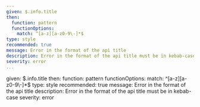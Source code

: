---
given: $.info.title
then:
  function: pattern
  functionOptions:
    match: ^[a-z][a-z0-9\-]*$
type: style
recommended: true
message: Error in the format of the api title
description: Error in the format of the api title must be in kebab-case
severity: error
...given: $.info.title
then:
  function: pattern
  functionOptions:
    match: ^[a-z][a-z0-9\-]*$
type: style
recommended: true
message: Error in the format of the api title
description: Error in the format of the api title must be in kebab-case
severity: error
